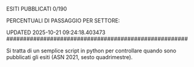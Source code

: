 ESITI PUBBLICATI 0/190 

PERCENTUALI DI PASSAGGIO PER SETTORE:

UPDATED 2025-10-21 09:24:18.403473
###################################################### 

Si tratta di un semplice script in python per controllare quando sono pubblicati gli esiti (ASN 2021, sesto quadrimestre).


